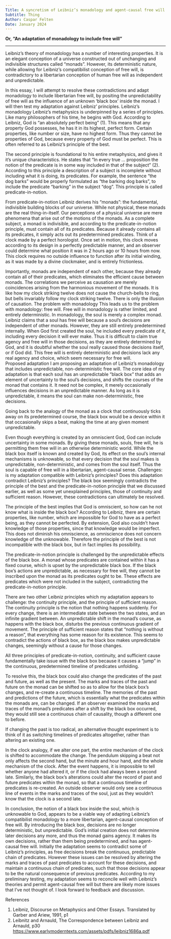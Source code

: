 ```yaml
---
Title: A syncretism of Leibniz’s monadology and agent-causal free will 
Subtitle: Thing
Author: Caspar Felten
Date: January 2024
---
```


**Or, “An adaptation of monadology to include free will”**

---


Leibniz’s theory of monadology has a number of interesting properties. It is an elegant conception of a universe constructed out of unchanging and indivisible structures called “monads”. However, its deterministic nature, while allowing for Leibniz’s compatibilist conception of free will, is contradictory to a libertarian conception of human free will as independent and unpredictable. 

In this essay, I will attempt to resolve these contradictions and adapt monadology to include  libertarian free will, by positing the unpredictability of free will as the influence of an unknown ‘black box’ inside the monad. I will then test my adaptation against Leibniz’ principles. 
Leibniz’s monadology
Leibniz’s metaphysics is underpinned by a series of principles. Like many philosophers of his time, he begins with God. 
According to Leibniz, God is “an absolutely perfect being” (1). This means that any property God possesses, he has it in its highest, perfect form. Certain properties, like number or size, have no highest form.  Thus they cannot be properties of God, because every property of God must be perfect. This is often referred to as Leibniz’s principle of the best.

The second principle is foundational to his entire metaphysics, and gives it it’s unique characteristics. He states that “In every true …  proposition the notion of the predicate is in some way included in that of the subject” (2). According to this principle a description of a subject is incomplete without including what it is doing, its predicates. For example,  the sentence “the dog barks” would be properly formulated as “the barking dog barks”, to include the predicate “barking” in the subject “dog”. This principle is called predicate-in-notion. 

From predicate-in-notion Leibniz derives his “monads”: the fundamental, indivisible building blocks of our universe. While not physical, these monads are the real thing-in-itself. Our perceptions of a physical universe are mere phenomena that arise out of the motions of the monads.  As a complete subject, a monad is indivisible, and according to the predicate-in-notion principle, must contain all of its predicates. Because it already contains all its predicates, it simply acts out its predetermined predicates. Think of a clock made by a perfect horologist. Once set in motion, this clock moves according to its design in a perfectly predictable manner, and an observer could determine what position it was in 2 hours ago or 10 hours from now. This clock requires no outside influence to function after its initial winding, as it was made by a divine clockmaker, and is entirely frictionless. 

Importantly, monads are independent of each other, because they already contain all of their predicates, which eliminates the efficient cause between monads. The correlations we perceive as causation are merely coincidences arising from the harmonious movement of the monads. It is like how my clock striking twelve does not cause the church-bells to ring, but bells invariably follow my clock striking twelve. There is only the illusion of causation. 
The problem with monadology
This leads us to the problem with monadology: free will. Free will in monadology is rather limited, and entirely deterministic. In monadology, the soul is merely a complex monad. Leibniz claims that a soul has free will because a soul’s decisions are independent of other monads. However, they are still entirely predetermined internally. When God first created the soul, he included every predicate of it, including every decision it will ever make. Thus it is difficult to claim true agency and free will in those decisions, as they are entirely determined by God, and it is doubtful whether the soul really caused those decisions itself, or if God did. This free will is entirely deterministic and decisions lack any real agency and choice, which seem necessary for free will.  
Proposed adaptation
I am proposing an adaptation of Leibniz’s monadology that includes unpredictable, non-deterministic free will. The core idea of my adaptation is that each soul has an unpredictable “black box” that adds an element of uncertainty to the soul’s decisions,  and shifts the courses of the monad that contains it. It need not be complex, it merely occasionally influences decisions in an unpredictable manner. As long as it is unpredictable, it means the soul can make non-deterministic, free decisions. 

Going back to the analogy of the monad as a clock that continuously ticks away on its predetermined course, the black box would be a device within it that occasionally skips a beat, making the time at any given moment unpredictable. 

Even though everything is created by an omniscient God, God can include uncertainty in some monads. By giving these monads, souls, free will, he is permitting them free will in an otherwise deterministic world. While the black box itself is known and created by God, its effect on the soul’s internal mechanisms is unknowable, so that every decision that the soul makes is unpredictable, non-deterministic, and comes from the soul itself. Thus the soul is capable of free will in a libertarian, agent-causal sense. 
Challenges: is my adaptation compatible with Leibniz’s principles?
Does this adaptation contradict Leibniz’s principles? The black box seemingly contradicts the principle of the best and the predicate-in-notion principle that we discussed earlier, as well as some yet unexplained principles, those of continuity and sufficient reason. However, these contradictions can ultimately be resolved. 

The principle of the best implies that God is omniscient, so how can he not know what is inside the black box? According to Leibniz, there are certain properties, like number, which are impossible for God to have as a perfect being, as they cannot be perfected.
By extension, God also couldn’t have knowledge of those properties, since that knowledge would be imperfect. This does not diminish his omniscience, as omniscience does not concern knowledge of the unknowable. Therefore the principle of the best is not incompatible with the black box, but in fact implies its possibility. 

The predicate-in-notion principle is challenged by the unpredictable effects of the black box. A monad whose predicates are contained within it has a fixed course, which is upset by the unpredictable black box. If the black box’s actions are unpredictable, as necessary for free will, they cannot be inscribed upon the monad as its predicates ought to be. These effects are predicates which were not included in the subject, contradicting the predicate-in-notion principle. 

There are two other Leibniz principles which my adaptation appears to challenge: the continuity principle, and the principle of sufficient reason. The continuity principle is the notion that nothing happens suddenly. For every change, there is an intermediate state between the two states, and an infinite gradient between. An unpredictable shift in the monad’s course, as happens with the black box, disturbs the previous continuous gradient of movement. The principle of sufficient reason states that “nothing is without a reason”, that everything has some reason for its existence. This seems to contradict the actions of black box, as the black box makes unpredictable changes, seemingly without a cause for those changes. 

All three principles of predicate-in-notion, continuity, and sufficient cause fundamentally take issue with the black box because it causes a “jump” in the continuous, predetermined timeline of predicates unfolding. 

To resolve this, the black box could also change the predicates of the past and future, as well as the present. The marks and traces of the past and future on the monad can be shifted so as to allow for the black box’s changes, and re-create a continuous timeline. The memories of the past and predictions of the future, which is essentially what the predicates within the monads are, can be changed. If an observer examined the marks and traces of the monad’s predicates after a shift by the black box occurred, they would still see a continuous chain of causality, though a different one to before. 
 
If changing the past is too radical, an alternative thought experiment is to think of it as switching timelines of predicates altogether, rather than altering an existing one. 

In the clock analogy, if we alter one part, the entire mechanism of the clock is shifted to accommodate the change. The pendulum skipping a beat not only affects the second hand, but the minute and hour hand, and the whole mechanism of the clock. After the event happens, it is impossible to tell whether anyone had altered it, or if the clock had always been a second late. Similarly, the black box’s alterations could alter the record of past and future predicates within the monad, so that a continuous timeline of predicates is re-created. An outside observer would only see a continuous line of events in the marks and traces of the soul, just as they wouldn’t know that the clock is a second late. 

In conclusion, the notion of a black box inside the soul, which is unknowable to God, appears to be a viable way of adapting Leibniz’s compatibilist monadology to a more libertarian, agent-causal conception of free will. By introducing the black box, decisions are no longer deterministic, but unpredictable. God’s initial creation does not determine later decisions any more, and thus the monad gains agency. It makes its own decisions, rather than them being predetermined, and has agent-causal free will. 
Initially the adaptation seems to contradict some of Leibniz’s principles, as free decisions break the continuous, predictable chain of predicates. However these issues can be resolved by altering the marks and traces of past predicates to account for these decisions, and maintain a continuous chain of predicates, such that those decisions appear to be the natural consequence of previous predicates. 
According to my preliminary testing, my adaptation seems to reconcile well with Leibniz’s theories and permit agent-causal free will but there are likely more issues that I’ve not thought of. I look forward to feedback and discussion.

References
1. Leibniz, Discourse on Metaphysics and Other Essays. Translated by Garber and Ariew, 1991, p1
2. Leibnitz and Arnauld, The Correspondence between Leibniz and Arnauld, p30 https://www.earlymoderntexts.com/assets/pdfs/leibniz1686a.pdf



